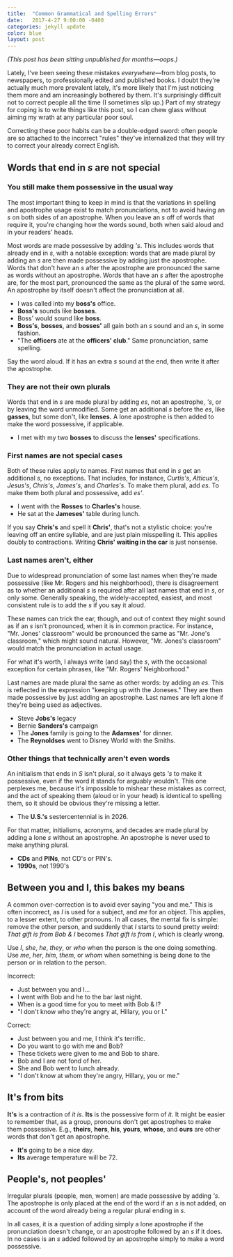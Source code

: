 ```yaml
---
title:  "Common Grammatical and Spelling Errors"
date:   2017-4-27 9:00:00 -0400
categories: jekyll update
color: blue
layout: post
---
```

*(This post has been sitting unpublished for months—oops.)*

Lately, I've been seeing these mistakes *everywhere*—from blog posts, to newspapers, to professionally edited and published books. I doubt they're actually much more prevalent lately, it's more likely that I'm just noticing them more and am increasingly bothered by them. It's surprisingly difficult not to correct people all the time (I sometimes slip up.) Part of my strategy for coping is to write things like this post, so I can chew glass without aiming my wrath at any particular poor soul.

Correcting these poor habits can be a double-edged sword: often people are so attached to the incorrect "rules" they've internalized that they will try to correct your already correct English.

## Words that end in *s* are not special

### You still make them possessive in the usual way

The most important thing to keep in mind is that the variations in spelling and apostrophe usage exist to match pronunciations, not to avoid having an *s* on both sides of an apostrophe. When you leave an *s* off of words that require it, you're changing how the words sound, both when said aloud and in your readers' heads.

Most words are made possessive by adding *'s*. This includes words that already end in *s*, with a notable exception: words that are made plural by adding an *s* are then made possessive by adding just the apostrophe. Words that don't have an *s* after the apostrophe are pronounced the same as words without an apostrophe. Words that have an *s* after the apostrophe are, for the most part, pronounced the same as the plural of the same word. An apostrophe by itself doesn't affect the pronunciation at all.

* I was called into my **boss's** office.
* **Boss's** sounds like **bosses**.
* Boss' would sound like **boss**.
* **Boss's**, **bosses**, and **bosses'** all gain both an *s* sound and an *s*, in some fashion.
* "The **officers** ate at the **officers' club**." Same pronunciation, same spelling.

Say the word aloud. If it has an extra *s* sound at the end, then write it after the apostrophe.

### They are not their own plurals

Words that end in *s* are made plural by adding *es*, not an apostrophe, *'s*, or by leaving the word unmodified. Some get an additional *s* before the *es*, like **gasses**, but some don't, like **lenses.** A lone apostrophe is then added to make the word possessive, if applicable.

* I met with my two **bosses** to discuss the **lenses'** specifications.

### First names are not special cases

Both of these rules apply to names. First names that end in *s* get an additional *s*, no exceptions. That includes, for instance, *Curtis's*, *Atticus's*, *Jesus's*, *Chris's*, *James's*, and *Charles's*. To make them plural, add *es*. To make them both plural and possessive, add *es'*.

* I went with the **Rosses** to **Charles's** house.
* He sat at the **Jameses'** table during lunch.

If you say **Chris's** and spell it **Chris'**, that's not a stylistic choice: you're leaving off an entire syllable, and are just plain misspelling it. This applies doubly to contractions. Writing **Chris' waiting in the car** is just nonsense.

### Last names aren't, either

Due to widespread pronunciation of some last names when they're made possessive (like Mr. Rogers and his neighborhood), there is disagreement as to whether an additional *s* is required after all last names that end in *s*, or only some. Generally speaking, the widely-accepted, easiest, and most consistent rule is to add the *s* if you say it aloud.

These names can trick the ear, though, and out of context they might sound as if an *s* isn't pronounced, when it is in common practice. For instance, "Mr. Jones' classroom" would be pronounced the same as "Mr. Jone's classroom," which might sound natural. However, "Mr. Jones's classroom" would match the pronunciation in actual usage.

For what it's worth, I always write (and say) the *s*, with the occasional exception for certain phrases, like "Mr. Rogers' Neighborhood."

Last names are made plural the same as other words: by adding an *es*. This is reflected in the expression "keeping up with the Joneses." They are then made possessive by just adding an apostrophe. Last names are left alone if they're being used as adjectives.

* Steve **Jobs's** legacy
* Bernie **Sanders's** campaign
* The **Jones** family is going to the **Adamses'** for dinner.
* The **Reynoldses** went to Disney World with the Smiths.

### Other things that technically aren't even words

An initialism that ends in *S* isn't plural, so it always gets *'s* to make it possessive, even if the word it stands for arguably wouldn't. This one perplexes me, because it's impossible to mishear these mistakes as correct, and the act of speaking them (aloud or in your head) is identical to spelling them, so it should be obvious they're missing a letter.

* The **U.S.'s** sestercentennial is in 2026.

For that matter, initialisms, acronyms, and decades are made plural by adding a lone *s* without an apostrophe. An apostrophe is never used to make anything plural.

* **CDs** and **PINs**, not CD's or PIN's.
* **1990s**, not 1990's

## Between you and I, this bakes my beans

A common over-correction is to avoid ever saying "you and me." This is often incorrect, as *I* is used for a subject, and *me* for an object. This applies, to a lesser extent, to other pronouns. In all cases, the mental fix is simple: remove the other person, and suddenly that *I* starts to sound pretty weird: *That gift is from Bob & I* becomes *That gift is from I*, which is clearly wrong.

Use *I*, *she*, *he*, *they*, or *who* when the person is the one doing something. Use *me*, *her*, *him*, *them*, or *whom* when something is being done to the person or in relation to the person.

Incorrect:

* Just between you and I...
* I went with Bob and he to the bar last night.
* When is a good time for you to meet with Bob & I?
* "I don't know who they're angry at, Hillary, you or I."

Correct:

* Just between you and me, I think it's terrific.
* Do you want to go with me and Bob?
* These tickets were given to me and Bob to share.
* Bob and I are not fond of her.
* She and Bob went to lunch already.
* "I don't know at whom they're angry, Hillary, you or me."

## It's from bits

**It's** is a contraction of *it is*. **Its** is the possessive form of *it*. It might be easier to remember that, as a group, pronouns don't get apostrophes to make them possessive. E.g., **theirs**, **hers**, **his**, **yours**, **whose**, and **ours** are other words that don't get an apostrophe.

* **It's** going to be a nice day.
* **Its** average temperature will be 72.

## People's, not peoples'

Irregular plurals (people, men, women) are made possessive by adding *'s*. The apostrophe is only placed at the end of the word if an *s* is not added, on account of the word already being a regular plural ending in *s*.

In all cases, it is a question of adding simply a lone apostrophe if the pronunciation doesn't change, or an apostrophe followed by an *s* if it does. In no cases is an *s* added followed by an apostrophe simply to make a word possessive.